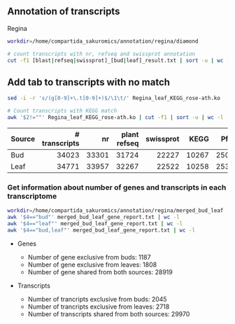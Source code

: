 ## Annotation of transcripts
Regina

```bash
workdir=/home/compartida_sakuromics/annotation/regina/diamond

# count transcripts with nr, refseq and swissprot annotation 
cut -f1 [blast|refseq|swissprot]_[bud|leaf]_result.txt | sort -u | wc -l
```

## Add tab to transcripts with no match
```bash
sed -i -r 's/(g[0-9]+\.t[0-9]+)$/\1\t/' Regina_leaf_KEGG_rose-ath.ko

# Count transcripts with KEGG match
awk '$2!=""' Regina_leaf_KEGG_rose-ath.ko | cut -f1 | sort -u | wc -l
```

| Source| # transcripts |   nr  | plant refseq | swissprot| KEGG | Pfam  |   GO  | PANTHER |
|-------|--------------:|------:|-------------:|---------:|-----:|------:|------:|--------:|
| Bud   |    34023      | 33301 |  31724       |   22227  | 10267| 25094 | 21752 |  28522  |
| Leaf  |    34771      | 33957 |  32267       |   22522  | 10258 | 25398 | 22020 |  28851  |


### Get information about number of genes and transcripts in each transcriptome
```bash
workdir=/home/compartida_sakuromics/annotation/regina/merged_bud_leaf
awk '$4=="bud"' merged_bud_leaf_gene_report.txt | wc -l
awk '$4=="leaf"' merged_bud_leaf_gene_report.txt | wc -l
awk '$4=="bud,leaf"' merged_bud_leaf_gene_report.txt | wc -l
```
* Genes
  - Number of gene exclusive from buds: 1187
  - Number of gene exclusive from leaves: 1808
  - Number of gene shared from both sources: 28919

* Transcripts
  - Number of trancripts exclusive from buds: 2045
  - Number of trancripts exclusive from leaves: 2718
  - Number of transcripts shared from both sources: 29970
